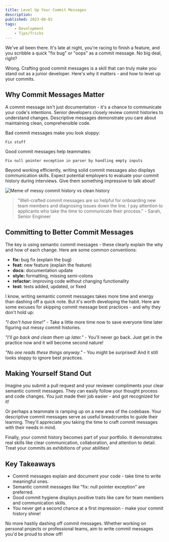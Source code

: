 ```yaml
---
title: Level Up Your Commit Messages
description:
published: 2023-08-02
tags:
    - Development
    - Tips/Tricks
---
```


We've all been there. It's late at night, you're racing to finish a feature, and you scribble a quick "fix bug" or "oops" as a commit message. No big deal, right?

Wrong. Crafting good commit messages is a skill that can truly make you stand out as a junior developer. Here's why it matters - and how to level up your commits.

## Why Commit Messages Matter

A commit message isn't just documentation - it's a chance to communicate your code's intentions. Senior developers closely review commit histories to understand changes. Descriptive messages demonstrate you care about maintaining clean, comprehensible code.

Bad commit messages make you look sloppy:

```
Fix stuff
```

Good commit messages help teammates:

```
Fix null pointer exception in parser by handling empty inputs
```

Beyond working efficiently, writing solid commit messages also displays communication skills. Expect potential employers to evaluate your commit history during interviews. Give them something impressive to talk about!

![Meme of messy commit history vs clean history](meme.png)

>"Well-crafted commit messages are so helpful for onboarding new team members and diagnosing issues down the line. I pay attention to applicants who take the time to communicate their process." - Sarah, Senior Engineer

## Committing to Better Commit Messages

The key is using semantic commit messages - these clearly explain the why and how of each change. Here are some common conventions:

- **fix:** bug fix (explain the bug)
- **feat:** new feature (explain the feature)
- **docs:** documentation update
- **style:** formatting, missing semi-colons
- **refactor:** improving code without changing functionality
- **test:** tests added, updated, or fixed

I know, writing semantic commit messages takes more time and energy than dashing off a quick note. But it's worth developing the habit. Here are some excuses for skipping commit message best practices - and why they don't hold up:

*"I don't have time!"* - Take a little more time now to save everyone time later figuring out messy commit histories.

*"I'll go back and clean them up later."* - You'll never go back. Just get in the practice now and it will become second nature!

*"No one reads these things anyway."* - You might be surprised! And it still looks sloppy to ignore best practices.

## Making Yourself Stand Out

Imagine you submit a pull request and your reviewer compliments your clear semantic commit messages. They can easily follow your thought process and code changes. You just made their job easier - and got recognized for it!

Or perhaps a teammate is ramping up on a new area of the codebase. Your descriptive commit messages serve as useful breadcrumbs to guide their learning. They'll appreciate you taking the time to craft commit messages with their needs in mind.

Finally, your commit history becomes part of your portfolio. It demonstrates real skills like clear communication, collaboration, and attention to detail. Treat your commits as exhibitions of your abilities!

## Key Takeaways

- Commit messages explain and document your code - take time to write meaningful ones.
- Semantic commit messages like "fix: null pointer exception" are preferred.
- Good commit hygiene displays positive traits like care for team members and communication skills.
- You never get a second chance at a first impression - make your commit history shine!

No more hastily dashing off commit messages. Whether working on personal projects or professional teams, aim to write commit messages you'd be proud to show off!